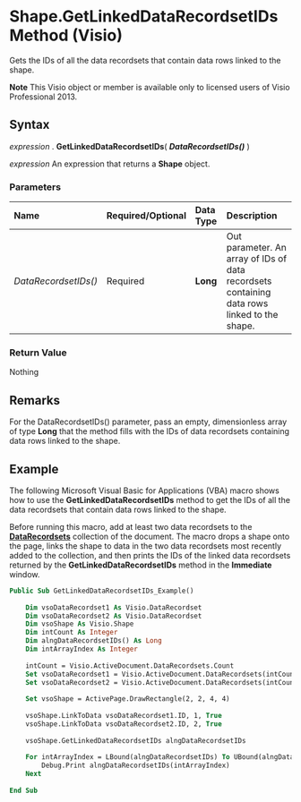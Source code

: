 
# Shape.GetLinkedDataRecordsetIDs Method (Visio)

Gets the IDs of all the data recordsets that contain data rows linked to the shape.


 **Note**  This Visio object or member is available only to licensed users of Visio Professional 2013.


## Syntax

 _expression_ . **GetLinkedDataRecordsetIDs**( **_DataRecordsetIDs()_** )

 _expression_ An expression that returns a **Shape** object.


### Parameters



|**Name**|**Required/Optional**|**Data Type**|**Description**|
|:-----|:-----|:-----|:-----|
| _DataRecordsetIDs()_|Required| **Long**|Out parameter. An array of IDs of data recordsets containing data rows linked to the shape.|

### Return Value

Nothing


## Remarks

For the DataRecordsetIDs() parameter, pass an empty, dimensionless array of type  **Long** that the method fills with the IDs of data recordsets containing data rows linked to the shape.


## Example

 The following Microsoft Visual Basic for Applications (VBA) macro shows how to use the **GetLinkedDataRecordsetIDs** method to get the IDs of all the data recordsets that contain data rows linked to the shape.

Before running this macro, add at least two data recordsets to the  **[DataRecordsets](edf6d0dc-2f16-eee0-fd4c-ec4c9409179e.md)** collection of the document. The macro drops a shape onto the page, links the shape to data in the two data recordsets most recently added to the collection, and then prints the IDs of the linked data recordsets returned by the **GetLinkedDataRecordsetIDs** method in the **Immediate** window.




```vb
Public Sub GetLinkedDataRecordsetIDs_Example() 
 
    Dim vsoDataRecordset1 As Visio.DataRecordset 
    Dim vsoDataRecordset2 As Visio.DataRecordset 
    Dim vsoShape As Visio.Shape 
    Dim intCount As Integer 
    Dim alngDataRecordsetIDs() As Long 
    Dim intArrayIndex As Integer 
     
    intCount = Visio.ActiveDocument.DataRecordsets.Count 
    Set vsoDataRecordset1 = Visio.ActiveDocument.DataRecordsets(intCount) 
    Set vsoDataRecordset2 = Visio.ActiveDocument.DataRecordsets(intCount - 1) 
     
    Set vsoShape = ActivePage.DrawRectangle(2, 2, 4, 4) 
         
    vsoShape.LinkToData vsoDataRecordset1.ID, 1, True 
    vsoShape.LinkToData vsoDataRecordset2.ID, 2, True 
         
    vsoShape.GetLinkedDataRecordsetIDs alngDataRecordsetIDs 
         
    For intArrayIndex = LBound(alngDataRecordsetIDs) To UBound(alngDataRecordsetIDs) 
        Debug.Print alngDataRecordsetIDs(intArrayIndex) 
    Next 
         
End Sub
```

